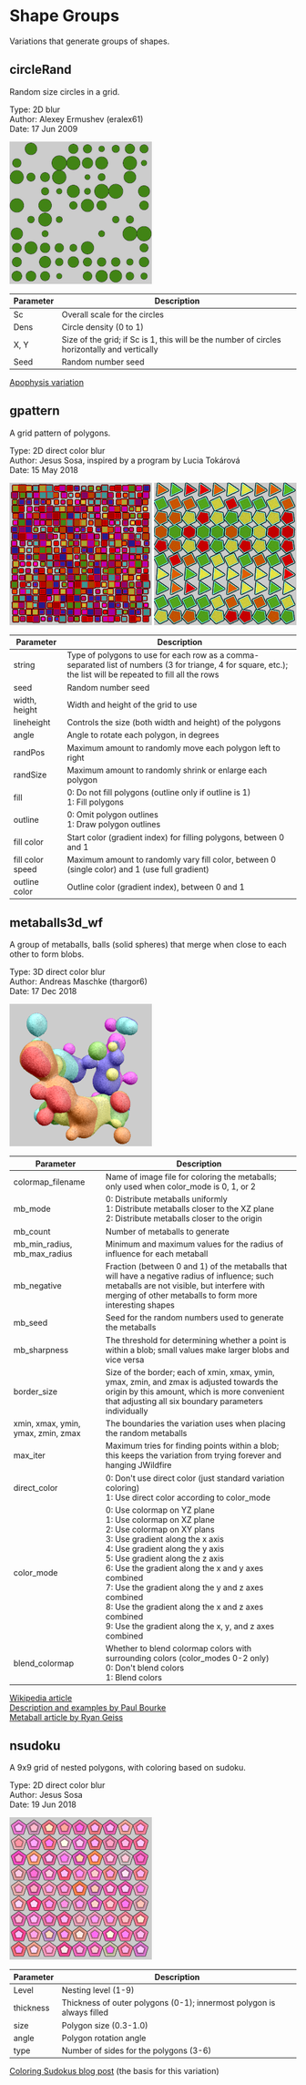 # Shape Groups
Variations that generate groups of shapes.

## circleRand
Random size circles in a grid.

Type: 2D blur  
Author: Alexey Ermushev (eralex61)  
Date: 17 Jun 2009  

[![](circleRand-1.png)](circleRand-1.flame)

| Parameter | Description |
| --- | --- |
| Sc | Overall scale for the circles |
| Dens | Circle density (0 to 1) |
| X, Y | Size of the grid; if Sc is 1, this will be the number of circles horizontally and vertically |
| Seed | Random number seed |

[Apophysis variation](https://www.deviantart.com/eralex61/art/Circles-Plugins-126273412)  

## gpattern
A grid pattern of polygons.

Type: 2D direct color blur  
Author: Jesus Sosa, inspired by a program by Lucia Tokárová  
Date: 15 May 2018  

[![](gpattern-1.png)](gpattern-1.flame) [![](gpattern-2.png)](gpattern-2.flame)

| Parameter | Description |
| --- | --- |
| string | Type of polygons to use for each row as a comma-separated list of numbers (3 for triange, 4 for square, etc.); the list will be repeated to fill all the rows |
| seed | Random number seed |
| width, height | Width and height of the grid to use |
| lineheight | Controls the size (both width and height) of the polygons |
| angle | Angle to rotate each polygon, in degrees |
| randPos | Maximum amount to randomly move each polygon left to right |
| randSize | Maximum amount to randomly shrink or enlarge each polygon |
| fill | 0: Do not fill polygons (outline only if outline is 1)<br>1: Fill polygons |
| outline | 0: Omit polygon outlines<br>1: Draw polygon outlines |
| fill color | Start color (gradient index) for filling polygons, between 0 and 1 |
| fill color speed | Maximum amount to randomly vary fill color, between 0 (single color) and 1 (use full gradient) |
| outline color | Outline color (gradient index), between 0 and 1 |

## metaballs3d_wf
A group of metaballs, balls (solid spheres) that merge when close to each other to form blobs.

Type: 3D direct color blur  
Author: Andreas Maschke (thargor6)  
Date: 17 Dec 2018  

[![](metaballs3d_wf-1.png)](metaballs3d_wf-1.flame)

| Parameter | Description |
| --- | --- |
| colormap_filename | Name of image file for coloring the metaballs; only used when color_mode is 0, 1, or 2 |
| mb_mode | 0: Distribute metaballs uniformly<br>1: Distribute metaballs closer to the XZ plane<br>2: Distribute metaballs closer to the origin |
| mb_count | Number of metaballs to generate |
| mb_min_radius, mb_max_radius | Minimum and maximum values for the radius of influence for each metaball |
| mb_negative | Fraction (between 0 and 1) of the metaballs that will have a negative radius of influence; such metaballs are not visible, but interfere with merging of other metaballs to form more interesting shapes |
| mb_seed | Seed for the random numbers used to generate the metaballs |
| mb_sharpness | The threshold for determining whether a point is within a blob; small values make larger blobs and vice versa |
| border_size | Size of the border; each of xmin, xmax, ymin, ymax, zmin, and zmax is adjusted towards the origin by this amount, which is more convenient that adjusting all six boundary parameters individually |
| xmin, xmax, ymin, ymax, zmin, zmax | The boundaries the variation uses when placing the random metaballs |
| max_iter | Maximum tries for finding points within a blob; this keeps the variation from trying forever and hanging JWildfire |
| direct_color | 0: Don't use direct color (just standard variation coloring)<br>1: Use direct color according to color_mode |
| color_mode | 0: Use colormap on YZ plane<br>1: Use colormap on XZ plane<br>2: Use colormap on XY plans<br>3: Use gradient along the x axis<br>4: Use gradient along the y axis<br>5: Use gradient along the z axis<br>6: Use the gradient along the x and y axes combined<br>7: Use the gradient along the y and z axes combined<br>8: Use the gradient along the x and z axes combined<br>9: Use the gradient along the x, y, and z axes combined |
| blend_colormap | Whether to blend colormap colors with surrounding colors (color_modes 0-2 only)<br>0: Don't blend colors<br>1: Blend colors |

[Wikipedia article](https://en.wikipedia.org/wiki/Metaballs)  
[Description and examples by Paul Bourke](http://paulbourke.net/geometry/implicitsurf/index.html)  
[Metaball article by Ryan Geiss](http://www.geisswerks.com/ryan/BLOBS/blobs.html)   

## nsudoku
A 9x9 grid of nested polygons, with coloring based on sudoku.

Type: 2D direct color blur  
Author: Jesus Sosa  
Date: 19 Jun 2018  

[![](nsudoku-1.png)](nsudoku-1.flame)

| Parameter | Description |
| --- | --- |
| Level | Nesting level (1-9) |
| thickness | Thickness of outer polygons (0-1); innermost polygon is always filled |
| size | Polygon size (0.3-1.0) |
| angle | Polygon rotation angle |
| type | Number of sides for the polygons (3-6) |

[Coloring Sudokus blog post](https://fronkonstin.com/2018/06/01/coloring-sudokus/)  (the basis for this variation)
